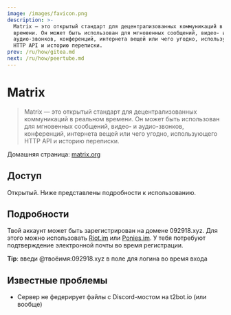 ```yaml
---
image: /images/favicon.png
description: >-
  Matrix — это открытый стандарт для децентрализованных коммуникаций в реальном
  времени. Он может быть использован для мгновенных сообщений, видео- и
  аудио-звонков, конференций, интернета вещей или чего угодно, использующего
  HTTP API и историю переписки.
prev: /ru/how/gitea.md
next: /ru/how/peertube.md
---
```


# Matrix

> Matrix — это открытый стандарт для децентрализованных коммуникаций в реальном времени. Он может быть использован для мгновенных сообщений, видео- и аудио-звонков, конференций, интернета вещей или чего угодно, использующего HTTP API и историю переписки.

Домашняя страница: [matrix.org](https://matrix.org)

## Доступ

Открытый. Ниже представлены подробности к использованию.

## Подробности

Твой аккаунт может быть зарегистрирован на домене 092918.xyz. Для этого можно использовать [Riot.im](https://riot.im/develop) или [Ponies.im](https://ponies.im/_matrix/client/develop). У тебя потребуют подтверждение электронной почты во время регистрации.

**Tip**: введи @твоёимя:092918.xyz в поле для логина во время входа

## Известные проблемы

- Сервер не федерирует файлы с Discord-мостом на t2bot.io (или вообще)
